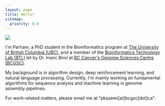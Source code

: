 ```yaml
---
layout: page
title: Hello!
sitemap:
  priority: 0.9
---
```


<img src="{{ '/assets/img/avatar.jpeg' | prepend: site.baseurl }}" id="about-img">

I'm Parham, a PhD student in the Bioinformatics program at [The University of British Columbia (UBC)](https://www.bioinformatics.ubc.ca/), and a member of the [Bioinformatics Technology Lab (BTL)](https://www.birollab.ca/) let by Dr. Inanc Birol at [BC Cancer's Genome Sciences Centre (BCGSC)](https://www.bcgsc.ca/).

My background is in algorithm design, deep reinforcement learning, and natural language processing. Currently, I'm mainly working on fundamental algorithms for sequence analysis and machine learning in genome assembly pipelines.

For work-related matters, please email me at "pkazemi[at]bcgsc[dot]ca".
